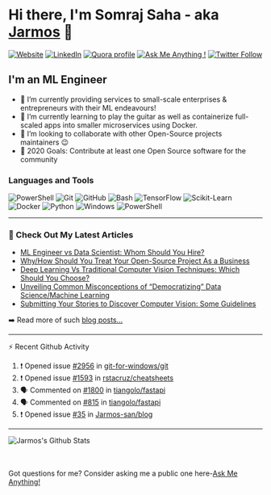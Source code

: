 # Hi there, I'm Somraj Saha - aka [Jarmos][website] 👋

[![Website](https://img.shields.io/website?label=Website&style=flat-square&url=https%3A%2F%2Fjarmos.netlify.app&logo=netlify&color=00C7B7)](https://jarmos.netlify.app) [![LinkedIn](https://img.shields.io/static/v1?label=LinkedIn&message=Connect&color=0077B5&style=flat-square&logo=linkedin)](https://www.linkedin.com/in/jarmos/) [![Quora profile](https://img.shields.io/static/v1?label=Quora&message=QnA&color=B92B27&style=flat-square&logo=quora)](https://www.quora.com/profile/Somraj-Saha-3) [![Ask Me Anything !](https://img.shields.io/badge/Ask%20me-anything-1abc9c.svg)](https://github.com/Jarmos-san/Jarmos-san/discussions?discussions_q=category%3AQ%26A) [![Twitter Follow](https://img.shields.io/twitter/follow/jarmosan?color=1DA1F2&logo=twitter&style=social)](https://twitter.com/intent/follow?original_referer=https%3A%2F%2Fgithub.com%2FJarmosan&screen_name=jarmosan)

## I'm an ML Engineer

- 🔭 I’m currently providing services to small-scale enterprises & entrepreneurs with their ML endeavours!
- 🌱 I’m currently learning to play the guitar as well as containerize full-scaled apps into smaller microservices using Docker.
- 👯 I’m looking to collaborate with other Open-Source projects maintainers :wink:
- 🥅 2020 Goals: Contribute at least one Open Source software for the community

### Languages and Tools

![PowerShell](https://img.shields.io/static/v1?label=Visual%20Studio%20Code&style=for-the-badge&logo=Visual%20Studio%20Code&message=1.52&color=007ACC)
![Git](https://img.shields.io/static/v1?label=Git&style=for-the-badge&logo=git&message=2.27.0&color=F05032)
![GitHub](https://img.shields.io/static/v1?label=GitHub&style=for-the-badge&logo=github&message=Jarmos-san&color=181717)
![Bash](https://img.shields.io/static/v1?label=GNU%20BASh&style=for-the-badge&logo=GNU%20Bash&message=5.1&color=4EAA25)
![TensorFlow](https://img.shields.io/static/v1?label=TensorFlow&style=for-the-badge&logo=tensorflow&message=2.4.0&color=FF6F00)
![Scikit-Learn](https://img.shields.io/static/v1?label=Sklearn&style=for-the-badge&logo=Scikit-learn&message=0.23&color=F7931E)
![Docker](https://img.shields.io/static/v1?label=Docker&style=for-the-badge&logo=Docker&message=19.03&color=2496ED)
![Python](https://img.shields.io/static/v1?label=Python&style=for-the-badge&logo=Python&message=3.8.5&color=3776AB)
![Windows](https://img.shields.io/static/v1?label=Windows&style=for-the-badge&logo=Windows&message=10&color=0078D6)
![PowerShell](https://img.shields.io/static/v1?label=PowerShell&style=for-the-badge&logo=powershell&message=5.1&color=5391FE)

---

### 📕 Check Out My Latest Articles

<!-- BLOG-POST-LIST:START -->
- [ML Engineer vs Data Scientist: Whom Should You Hire?](https://towardsdatascience.com/ml-engineer-vs-data-scientist-53c047666739?source=rss-dc888a4b021e------2)
- [Why/How Should You Treat Your Open-Source Project As a Business](https://medium.com/@jarmos/reasons-to-treat-your-oss-project-as-a-business-d47ccb6a9ed7?source=rss-dc888a4b021e------2)
- [Deep Learning Vs Traditional Computer Vision Techniques: Which Should You Choose?](https://medium.com/discover-computer-vision/deep-learning-vs-traditional-techniques-a-comparison-a590d66b63bd?source=rss-dc888a4b021e------2)
- [Unveiling Common Misconceptions of “Democratizing” Data Science/Machine Learning](https://towardsdatascience.com/unveiling-common-misconceptions-of-democratizing-data-science-machine-learning-28fcbedf2811?source=rss-dc888a4b021e------2)
- [Submitting Your Stories to Discover Computer Vision: Some Guidelines](https://medium.com/discover-computer-vision/discover-computer-vision-submission-guidelines-27e3f686e596?source=rss-dc888a4b021e------2)
<!-- BLOG-POST-LIST:END -->

➡️ Read more of such [blog posts...](https://jarmos.netlify.app)

---

:zap: Recent Github Activity
<!--START_SECTION:activity-->
1. ❗️ Opened issue [#2956](https://github.com/git-for-windows/git/issues/2956) in [git-for-windows/git](https://github.com/git-for-windows/git)
2. ❗️ Opened issue [#1593](https://github.com/rstacruz/cheatsheets/issues/1593) in [rstacruz/cheatsheets](https://github.com/rstacruz/cheatsheets)
3. 🗣 Commented on [#1800](https://github.com/tiangolo/fastapi/issues/1800) in [tiangolo/fastapi](https://github.com/tiangolo/fastapi)
4. 🗣 Commented on [#815](https://github.com/tiangolo/fastapi/issues/815) in [tiangolo/fastapi](https://github.com/tiangolo/fastapi)
5. ❗️ Opened issue [#35](https://github.com/Jarmos-san/blog/issues/35) in [Jarmos-san/blog](https://github.com/Jarmos-san/blog)
<!--END_SECTION:activity-->

---

<img align="left" alt="Jarmos's Github Stats" src="https://github-readme-stats.jarmos.vercel.app/api?username=Jarmos-san&&hide_border=true&count_private=true&theme=dark" />

<br />
<br />
<br />

Got questions for me? Consider asking me a public one here-[Ask Me Anything!](https://github.com/Jarmos-san/Jarmos-san/discussions?discussions_q=category%3AQ%26A)

[website]: https://jarmos.netlify.app
[twitter]: https://twitter.com/jarmosan
[instagram]: https://www.instagram.com/jarmos.san/
[linkedin]: https://www.linkedin.com/in/jarmos/
